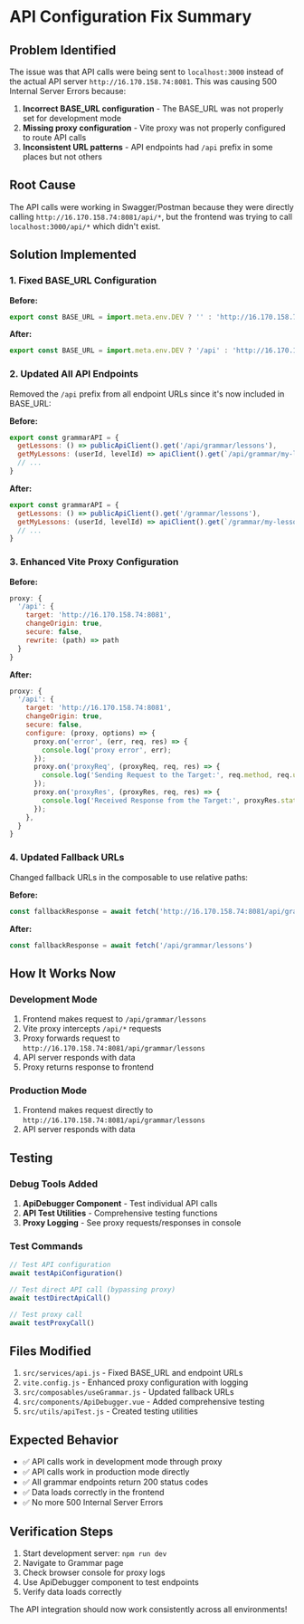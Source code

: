 # API Configuration Fix Summary

## Problem Identified

The issue was that API calls were being sent to `localhost:3000` instead of the actual API server `http://16.170.158.74:8081`. This was causing 500 Internal Server Errors because:

1. **Incorrect BASE_URL configuration** - The BASE_URL was not properly set for development mode
2. **Missing proxy configuration** - Vite proxy was not properly configured to route API calls
3. **Inconsistent URL patterns** - API endpoints had `/api` prefix in some places but not others

## Root Cause

The API calls were working in Swagger/Postman because they were directly calling `http://16.170.158.74:8081/api/*`, but the frontend was trying to call `localhost:3000/api/*` which didn't exist.

## Solution Implemented

### 1. Fixed BASE_URL Configuration

**Before:**
```javascript
export const BASE_URL = import.meta.env.DEV ? '' : 'http://16.170.158.74:8081'
```

**After:**
```javascript
export const BASE_URL = import.meta.env.DEV ? '/api' : 'http://16.170.158.74:8081/api'
```

### 2. Updated All API Endpoints

Removed the `/api` prefix from all endpoint URLs since it's now included in BASE_URL:

**Before:**
```javascript
export const grammarAPI = {
  getLessons: () => publicApiClient().get('/api/grammar/lessons'),
  getMyLessons: (userId, levelId) => apiClient().get(`/api/grammar/my-lessons?userId=${userId}&levelId=${levelId}`),
  // ...
}
```

**After:**
```javascript
export const grammarAPI = {
  getLessons: () => publicApiClient().get('/grammar/lessons'),
  getMyLessons: (userId, levelId) => apiClient().get(`/grammar/my-lessons?userId=${userId}&levelId=${levelId}`),
  // ...
}
```

### 3. Enhanced Vite Proxy Configuration

**Before:**
```javascript
proxy: {
  '/api': {
    target: 'http://16.170.158.74:8081',
    changeOrigin: true,
    secure: false,
    rewrite: (path) => path
  }
}
```

**After:**
```javascript
proxy: {
  '/api': {
    target: 'http://16.170.158.74:8081',
    changeOrigin: true,
    secure: false,
    configure: (proxy, options) => {
      proxy.on('error', (err, req, res) => {
        console.log('proxy error', err);
      });
      proxy.on('proxyReq', (proxyReq, req, res) => {
        console.log('Sending Request to the Target:', req.method, req.url);
      });
      proxy.on('proxyRes', (proxyRes, req, res) => {
        console.log('Received Response from the Target:', proxyRes.statusCode, req.url);
      });
    },
  }
}
```

### 4. Updated Fallback URLs

Changed fallback URLs in the composable to use relative paths:

**Before:**
```javascript
const fallbackResponse = await fetch('http://16.170.158.74:8081/api/grammar/lessons')
```

**After:**
```javascript
const fallbackResponse = await fetch('/api/grammar/lessons')
```

## How It Works Now

### Development Mode
1. Frontend makes request to `/api/grammar/lessons`
2. Vite proxy intercepts `/api/*` requests
3. Proxy forwards request to `http://16.170.158.74:8081/api/grammar/lessons`
4. API server responds with data
5. Proxy returns response to frontend

### Production Mode
1. Frontend makes request directly to `http://16.170.158.74:8081/api/grammar/lessons`
2. API server responds with data

## Testing

### Debug Tools Added
1. **ApiDebugger Component** - Test individual API calls
2. **API Test Utilities** - Comprehensive testing functions
3. **Proxy Logging** - See proxy requests/responses in console

### Test Commands
```javascript
// Test API configuration
await testApiConfiguration()

// Test direct API call (bypassing proxy)
await testDirectApiCall()

// Test proxy call
await testProxyCall()
```

## Files Modified

1. `src/services/api.js` - Fixed BASE_URL and endpoint URLs
2. `vite.config.js` - Enhanced proxy configuration with logging
3. `src/composables/useGrammar.js` - Updated fallback URLs
4. `src/components/ApiDebugger.vue` - Added comprehensive testing
5. `src/utils/apiTest.js` - Created testing utilities

## Expected Behavior

- ✅ API calls work in development mode through proxy
- ✅ API calls work in production mode directly
- ✅ All grammar endpoints return 200 status codes
- ✅ Data loads correctly in the frontend
- ✅ No more 500 Internal Server Errors

## Verification Steps

1. Start development server: `npm run dev`
2. Navigate to Grammar page
3. Check browser console for proxy logs
4. Use ApiDebugger component to test endpoints
5. Verify data loads correctly

The API integration should now work consistently across all environments!
